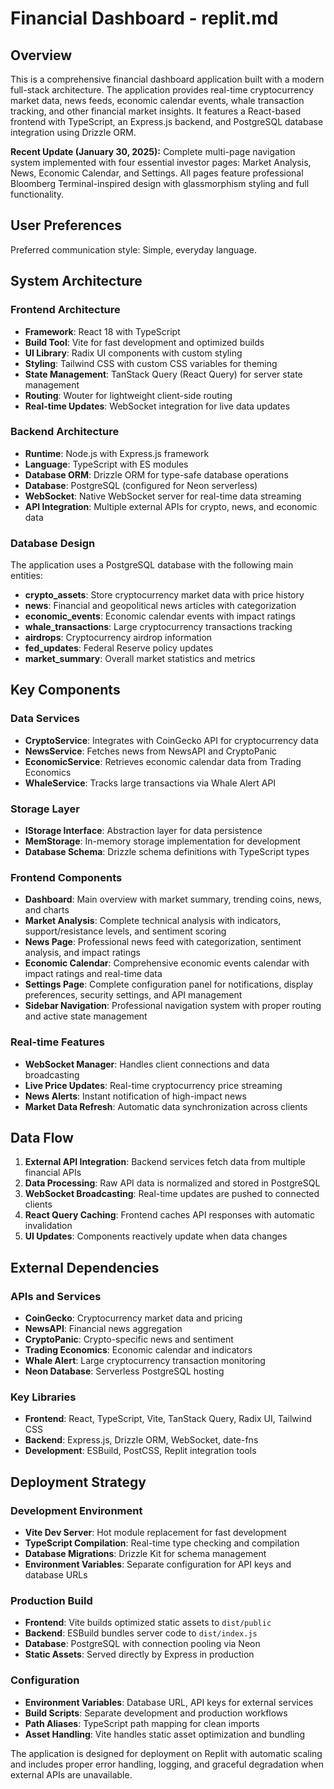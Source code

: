 # Financial Dashboard - replit.md

## Overview

This is a comprehensive financial dashboard application built with a modern full-stack architecture. The application provides real-time cryptocurrency market data, news feeds, economic calendar events, whale transaction tracking, and other financial market insights. It features a React-based frontend with TypeScript, an Express.js backend, and PostgreSQL database integration using Drizzle ORM.

**Recent Update (January 30, 2025):** Complete multi-page navigation system implemented with four essential investor pages: Market Analysis, News, Economic Calendar, and Settings. All pages feature professional Bloomberg Terminal-inspired design with glassmorphism styling and full functionality.

## User Preferences

Preferred communication style: Simple, everyday language.

## System Architecture

### Frontend Architecture
- **Framework**: React 18 with TypeScript
- **Build Tool**: Vite for fast development and optimized builds
- **UI Library**: Radix UI components with custom styling
- **Styling**: Tailwind CSS with custom CSS variables for theming
- **State Management**: TanStack Query (React Query) for server state management
- **Routing**: Wouter for lightweight client-side routing
- **Real-time Updates**: WebSocket integration for live data updates

### Backend Architecture
- **Runtime**: Node.js with Express.js framework
- **Language**: TypeScript with ES modules
- **Database ORM**: Drizzle ORM for type-safe database operations
- **Database**: PostgreSQL (configured for Neon serverless)
- **WebSocket**: Native WebSocket server for real-time data streaming
- **API Integration**: Multiple external APIs for crypto, news, and economic data

### Database Design
The application uses a PostgreSQL database with the following main entities:
- **crypto_assets**: Store cryptocurrency market data with price history
- **news**: Financial and geopolitical news articles with categorization
- **economic_events**: Economic calendar events with impact ratings
- **whale_transactions**: Large cryptocurrency transactions tracking
- **airdrops**: Cryptocurrency airdrop information
- **fed_updates**: Federal Reserve policy updates
- **market_summary**: Overall market statistics and metrics

## Key Components

### Data Services
- **CryptoService**: Integrates with CoinGecko API for cryptocurrency data
- **NewsService**: Fetches news from NewsAPI and CryptoPanic
- **EconomicService**: Retrieves economic calendar data from Trading Economics
- **WhaleService**: Tracks large transactions via Whale Alert API

### Storage Layer
- **IStorage Interface**: Abstraction layer for data persistence
- **MemStorage**: In-memory storage implementation for development
- **Database Schema**: Drizzle schema definitions with TypeScript types

### Frontend Components
- **Dashboard**: Main overview with market summary, trending coins, news, and charts
- **Market Analysis**: Complete technical analysis with indicators, support/resistance levels, and sentiment scoring
- **News Page**: Professional news feed with categorization, sentiment analysis, and impact ratings
- **Economic Calendar**: Comprehensive economic events calendar with impact ratings and real-time data
- **Settings Page**: Complete configuration panel for notifications, display preferences, security settings, and API management
- **Sidebar Navigation**: Professional navigation system with proper routing and active state management

### Real-time Features
- **WebSocket Manager**: Handles client connections and data broadcasting
- **Live Price Updates**: Real-time cryptocurrency price streaming
- **News Alerts**: Instant notification of high-impact news
- **Market Data Refresh**: Automatic data synchronization across clients

## Data Flow

1. **External API Integration**: Backend services fetch data from multiple financial APIs
2. **Data Processing**: Raw API data is normalized and stored in PostgreSQL
3. **WebSocket Broadcasting**: Real-time updates are pushed to connected clients
4. **React Query Caching**: Frontend caches API responses with automatic invalidation
5. **UI Updates**: Components reactively update when data changes

## External Dependencies

### APIs and Services
- **CoinGecko**: Cryptocurrency market data and pricing
- **NewsAPI**: Financial news aggregation
- **CryptoPanic**: Crypto-specific news and sentiment
- **Trading Economics**: Economic calendar and indicators
- **Whale Alert**: Large cryptocurrency transaction monitoring
- **Neon Database**: Serverless PostgreSQL hosting

### Key Libraries
- **Frontend**: React, TypeScript, Vite, TanStack Query, Radix UI, Tailwind CSS
- **Backend**: Express.js, Drizzle ORM, WebSocket, date-fns
- **Development**: ESBuild, PostCSS, Replit integration tools

## Deployment Strategy

### Development Environment
- **Vite Dev Server**: Hot module replacement for fast development
- **TypeScript Compilation**: Real-time type checking and compilation
- **Database Migrations**: Drizzle Kit for schema management
- **Environment Variables**: Separate configuration for API keys and database URLs

### Production Build
- **Frontend**: Vite builds optimized static assets to `dist/public`
- **Backend**: ESBuild bundles server code to `dist/index.js`
- **Database**: PostgreSQL with connection pooling via Neon
- **Static Assets**: Served directly by Express in production

### Configuration
- **Environment Variables**: Database URL, API keys for external services
- **Build Scripts**: Separate development and production workflows
- **Path Aliases**: TypeScript path mapping for clean imports
- **Asset Handling**: Vite handles static asset optimization and bundling

The application is designed for deployment on Replit with automatic scaling and includes proper error handling, logging, and graceful degradation when external APIs are unavailable.